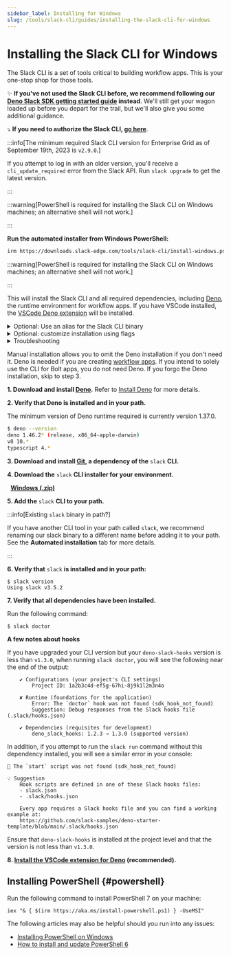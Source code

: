```yaml
---
sidebar_label: Installing for Windows
slug: /tools/slack-cli/guides/installing-the-slack-cli-for-windows
---
```


# Installing the Slack CLI for Windows

The Slack CLI is a set of tools critical to building workflow apps. This is your one-stop shop for those tools.

✨ **If you've not used the Slack CLI before, we recommend following our [Deno Slack SDK getting started guide](/tools/deno-slack-sdk/guides/getting-started) instead**. We'll still get your wagon loaded up before you depart for the trail, but we'll also give you some additional guidance.

⤵️ **If you need to authorize the Slack CLI, [go here](/tools/slack-cli/guides/authorizing-the-slack-cli)**.

:::info[The minimum required Slack CLI version for Enterprise Grid as of September 19th, 2023 is `v2.9.0`.]

If you attempt to log in with an older version, you'll receive a `cli_update_required` error from the Slack API. Run `slack upgrade` to get the latest version.

:::

:::warning[PowerShell is required for installing the Slack CLI on Windows machines; an alternative shell will not work.]

:::

<Tabs groupId="installation">
<TabItem value="Automated" label="Automated Installation">

**Run the automated installer from Windows PowerShell:**

```zsh
irm https://downloads.slack-edge.com/tools/slack-cli/install-windows.ps1 | iex
```

:::warning[PowerShell is required for installing the Slack CLI on Windows machines; an alternative shell will not work.]

:::

This will install the Slack CLI and all required dependencies, including [Deno](/tools/deno-slack-sdk/guides/installing-deno), the runtime environment for workflow apps. If you have VSCode installed, the [VSCode Deno extension](https://marketplace.visualstudio.com/items?itemName=denoland.vscode-deno) will be installed.

<details>
<summary>Optional: Use an alias for the Slack CLI binary</summary>

If you have another CLI tool in your path called `slack`, you can rename the slack binary to a different name before you add it to your path.

To do this, copy the Slack CLI into any folder that is already in your path, or add a new folder to your path by listing the folder you installed the Slack CLI to in your Environment Variables. You may not have access to edit System variables, so you might need to add it to your account's User variables. You can open the Environment Variables dialog by pressing the `Win`+`R` keys to open the Run window, and then entering the following command:

```pwsh
rundll32.exe sysdm.cpl,EditEnvironmentVariables
```

You can also use the `-Alias` flag as described within **Optional: customize installation using flags**.

</details>

<details>
<summary>Optional: customize installation using flags</summary>

There are several flags available to customize the installation. Since flags cannot be passed to remote scripts, you must first download the installation script to a local file:

```zsh
irm https://downloads.slack-edge.com/tools/slack-cli/install-windows.ps1 -outfile 'install-windows.ps1'
```

The available flags are:

| Flag | What it does | Example |
| :--  | :--          | :--     |
| `-Alias` | Installs the Slack CLI as the provided alias | `-Alias slackcli` will create a binary named `slackcli.exe` and add it to your path |
| `-Version` | Installs a specific version of the Slack CLI | `-Version 2.1.0` installs version `2.1.0` of the Slack CLI |
| `-SkipGit` | If true, will not attempt to install Git when Git is not present | `-SkipGit $true` |
| `-SkipDeno` | If true, will not attempt to install Deno when Deno is not present | `-SkipDeno $true` |

You can also see all available flags by passing `-?` to the installation script:

```zsh
.\install-windows.ps1 -?
```

Here's an example invocation using every flag:

```zsh
.\install-windows.ps1 -Version 2.1.0 -Alias slackcli -SkipGit $true -SkipDeno $true
```

</details>

<details>
<summary>Troubleshooting</summary>

#### Errors

Error: _Not working? You may need to update your session's Language Mode._

Solution: For the installer to work correctly, your PowerShell session's [language mode](https://learn.microsoft.com/en-us/powershell/module/microsoft.powershell.core/about/about_language_modes?view=powershell-7.3#what-is-a-language-mode) will need to be set to `FullLanguage`. To check your session's language mode, run the following in your PowerShell window: `ps $ExecutionContext.SessionState.LanguageMode`. To run the installer, your session's language mode will need to be `FullLanguage`. If it's not, you can set your session's language mode to `FullLanguage` with the following command: `ps $ExecutionContext.SessionState.LanguageMode = "FullLanguage"`

</details>

</TabItem>
<TabItem value="Manual" label="Manual Installation">

Manual installation allows you to omit the Deno installation if you don't need it. Deno is needed if you are creating [workflow apps](https://docs.slack.dev/workflows). If you intend to solely use the CLI for Bolt apps, you do not need Deno. If you forgo the Deno installation, skip to step 3.

**1\. Download and install [Deno](https://deno.land).** Refer to [Install Deno](/tools/deno-slack-sdk/guides/installing-deno) for more details.

**2\. Verify that Deno is installed and in your path.**

The minimum version of Deno runtime required is currently version 1.37.0.

```bash
$ deno --version
deno 1.46.2* (release, x86_64-apple-darwin)
v8 10.*
typescript 4.*
```

**3\. Download and install [Git](https://git-scm.com/book/en/v2/Getting-Started-Installing-Git), a dependency of the** `slack` **CLI.**

**4\. Download the** `slack` **CLI installer for your environment.**

<ts-icon class="ts_icon_windows"></ts-icon> &nbsp; <a href="https://downloads.slack-edge.com/tools/slack-cli/slack_cli_3.5.2_windows_64-bit.zip"><strong>Windows (.zip)</strong></a>

**5\. Add the** `slack` **CLI to your path.**

:::info[Existing `slack` binary in path?]

If you have another CLI tool in your path called `slack`, we recommend renaming our slack binary to a different name before adding it to your path. See the **Automated installation** tab for more details.

:::

**6\. Verify that** `slack` **is installed and in your path:**

```
$ slack version
Using slack v3.5.2
```

**7\. Verify that all dependencies have been installed.**

Run the following command:

```
$ slack doctor
```

**A few notes about hooks**

If you have upgraded your CLI version but your `deno-slack-hooks` version is less than `v1.3.0`, when running `slack doctor`, you will see the following near the end of the output:

```
    ✔ Configurations (your project's CLI settings)
        Project ID: 1a2b3c4d-ef5g-67hi-8j9k1l2m3n4o

    ✘ Runtime (foundations for the application)
        Error: The `doctor` hook was not found (sdk_hook_not_found)
        Suggestion: Debug responses from the Slack hooks file (.slack/hooks.json)

    ✔ Dependencies (requisites for development)
        deno_slack_hooks: 1.2.3 → 1.3.0 (supported version)
```

In addition, if you attempt to run the `slack run` command without this dependency installed, you will see a similar error in your console:

```
🚫 The `start` script was not found (sdk_hook_not_found)

💡 Suggestion
    Hook scripts are defined in one of these Slack hooks files:
    - slack.json
    - .slack/hooks.json

    Every app requires a Slack hooks file and you can find a working example at:
    https://github.com/slack-samples/deno-starter-template/blob/main/.slack/hooks.json
```

Ensure that `deno-slack-hooks` is installed at the project level and that the version is not less than `v1.3.0`.

**8\. [Install the VSCode extension for Deno](/tools/deno-slack-sdk/guides/installing-deno#vscode) (recommended).**

</TabItem>
</Tabs>

## Installing PowerShell {#powershell}

Run the following command to install PowerShell 7 on your machine:

```pwsh
iex "& { $(irm https://aka.ms/install-powershell.ps1) } -UseMSI"
```

The following articles may also be helpful should you run into any issues:

* [Installing PowerShell on Windows](https://learn.microsoft.com/en-us/powershell/scripting/install/installing-powershell-on-windows?view=powershell-7.4)
* [How to install and update PowerShell 6](https://www.thomasmaurer.ch/2019/03/how-to-install-and-update-powershell-6/)
